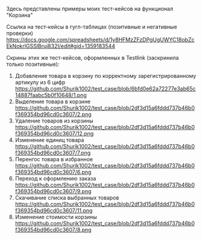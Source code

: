 Здесь представлены примеры моих тест-кейсов на функционал "Корзина"

Ссылка на тест-кейсы в гугл-таблицах (позитивные и негативные проверки) https://docs.google.com/spreadsheets/d/1y8HFMzZFzDPgUgUWYC18obZcEkNokrIGSSlBruj832I/edit#gid=1359183544                          

Скрины этих же тест-кейсов, оформленных в Testlink (заскринила только позитивные):
1. Добавление товара в корзину по корректному зарегистрированному артикулу из 6 цифр https://github.com/Shurik1002/test_case/blob/6bfd0e62a72277e3ab65c14887faabc5b0f10648/1.png
2. Выделение товара в корзине https://github.com/Shurik1002/test_case/blob/2df3d15a6fddd737b46b0f369354bd96cd0c3607/2.png
3. Удаление товаров из корзины https://github.com/Shurik1002/test_case/blob/2df3d15a6fddd737b46b0f369354bd96cd0c3607/12.png
4. Изменение единиц товара https://github.com/Shurik1002/test_case/blob/2df3d15a6fddd737b46b0f369354bd96cd0c3607/7.png
5. Перенгос товара в избранное https://github.com/Shurik1002/test_case/blob/2df3d15a6fddd737b46b0f369354bd96cd0c3607/6.png
6. Переход к оформлению заказа https://github.com/Shurik1002/test_case/blob/2df3d15a6fddd737b46b0f369354bd96cd0c3607/9.png
7. Скачивание списка выбранных товаров https://github.com/Shurik1002/test_case/blob/2df3d15a6fddd737b46b0f369354bd96cd0c3607/11.png
8. Изменение стоимости корзины https://github.com/Shurik1002/test_case/blob/2df3d15a6fddd737b46b0f369354bd96cd0c3607/8.png
